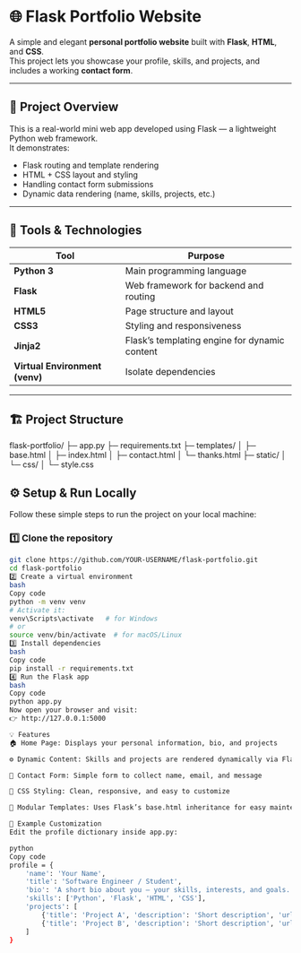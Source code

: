 # 🌐 Flask Portfolio Website

A simple and elegant **personal portfolio website** built with **Flask**, **HTML**, and **CSS**.  
This project lets you showcase your profile, skills, and projects, and includes a working **contact form**.  

---

## 🚀 Project Overview

This is a real-world mini web app developed using Flask — a lightweight Python web framework.  
It demonstrates:
- Flask routing and template rendering  
- HTML + CSS layout and styling  
- Handling contact form submissions  
- Dynamic data rendering (name, skills, projects, etc.)

---

## 🧰 Tools & Technologies

| Tool | Purpose |
|------|----------|
| **Python 3** | Main programming language |
| **Flask** | Web framework for backend and routing |
| **HTML5** | Page structure and layout |
| **CSS3** | Styling and responsiveness |
| **Jinja2** | Flask’s templating engine for dynamic content |
| **Virtual Environment (venv)** | Isolate dependencies |

---

## 🏗️ Project Structure

flask-portfolio/
├─ app.py
├─ requirements.txt
├─ templates/
│ ├─ base.html
│ ├─ index.html
│ ├─ contact.html
│ └─ thanks.html
├─ static/
│ └─ css/
│ └─ style.css
## ⚙️ Setup & Run Locally

Follow these simple steps to run the project on your local machine:

### 1️⃣ Clone the repository
```bash
git clone https://github.com/YOUR-USERNAME/flask-portfolio.git
cd flask-portfolio
2️⃣ Create a virtual environment
bash
Copy code
python -m venv venv
# Activate it:
venv\Scripts\activate   # for Windows
# or
source venv/bin/activate  # for macOS/Linux
3️⃣ Install dependencies
bash
Copy code
pip install -r requirements.txt
4️⃣ Run the Flask app
bash
Copy code
python app.py
Now open your browser and visit:
👉 http://127.0.0.1:5000

💡 Features
🏠 Home Page: Displays your personal information, bio, and projects

⚙️ Dynamic Content: Skills and projects are rendered dynamically via Flask

📩 Contact Form: Simple form to collect name, email, and message

🎨 CSS Styling: Clean, responsive, and easy to customize

🧱 Modular Templates: Uses Flask’s base.html inheritance for easy maintenance

🧩 Example Customization
Edit the profile dictionary inside app.py:

python
Copy code
profile = {
    'name': 'Your Name',
    'title': 'Software Engineer / Student',
    'bio': 'A short bio about you — your skills, interests, and goals.',
    'skills': ['Python', 'Flask', 'HTML', 'CSS'],
    'projects': [
        {'title': 'Project A', 'description': 'Short description', 'url': '#'},
        {'title': 'Project B', 'description': 'Short description', 'url': '#'},
    ]
}


